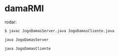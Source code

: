 # damaRMI

rodar:
```bash
$ javac JogoDamasServer.java JogoDamasCliente.java
```

```bash
java JogoDamasServer
```

```bash
java JogoDamasCliente
```
